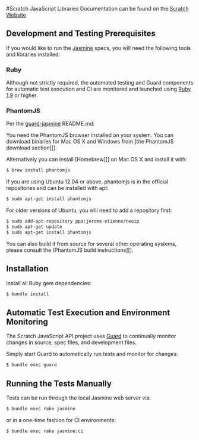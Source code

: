 #Scratch JavaScript Libraries
Documentation can be found on the [Scratch Website](http://api.paywithscratch.com/docs)

## Development and Testing Prerequisites
If you would like to run the [Jasmine](http://jasmine.github.io/) specs, you will need the following
tools and libraries installed:

### Ruby
Although not strictly required, the automated testing and Guard components for automatic
test execution and CI are monitored and launched using [Ruby 1.9](https://www.ruby-lang.org/en/)
or higher.

### PhantomJS
Per the [guard-jasmine](https://github.com/guard/guard-jasmine) README.md:

You need the PhantomJS browser installed on your system. You can download binaries for Mac OS X and Windows from
[the PhantomJS download section][].

Alternatively you can install [Homebrew][] on Mac OS X and install it with:

```bash
$ brew install phantomjs
```

If you are using Ubuntu 12.04 or above, phantomjs is in the official repositories and can be installed with apt:

```bash
$ sudo apt-get install phantomjs
```

For older versions of Ubuntu, you will need to add a repository first:

```bash
$ sudo add-apt-repository ppa:jerome-etienne/neoip
$ sudo apt-get update
$ sudo apt-get install phantomjs
```

You can also build it from source for several other operating systems, please consult the
[PhantomJS build instructions][].

## Installation
Install all Ruby gem dependencies:

```bash
$ bundle install
```

## Automatic Test Execution and Environment Monitoring
The Scratch JavaScript API project uses [Guard](https://github.com/guard) to
continually monitor changes in source, spec files, and development files.

Simply start Guard to automatically run tests and monitor for changes:

```bash
$ bundle exec guard
```

## Running the Tests Manually
Tests can be run through the local Jasmine web server via:

```bash
$ bundle exec rake jasmine
```

or in a one-time fashion for CI environments:

```bash
$ bundle exec rake jasmine:ci
```
